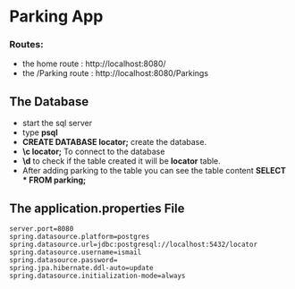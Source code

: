 # Parking App

 ### Routes:
* the home route : http://localhost:8080/
* the /Parking route : http://localhost:8080/Parkings 

## The Database
* start the sql server
* type **psql**
* **CREATE DATABASE locator;** create the database.
* **\c locator;** To connect to the database
* **\d** to check if the table created it will be **locator** table.
* After adding parking to the table you can see the table content **SELECT * FROM parking;**

## The application.properties File
```
server.port=8080  
spring.datasource.platform=postgres  
spring.datasource.url=jdbc:postgresql://localhost:5432/locator
spring.datasource.username=ismail  
spring.datasource.password=
spring.jpa.hibernate.ddl-auto=update  
spring.datasource.initialization-mode=always  
```
